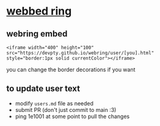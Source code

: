 # [webbed ring](https://devpty.github.io/webring/)

## webring embed
`<iframe width="400" height="100" src="https://devpty.github.io/webring/user/[you].html" style="border:1px solid currentColor"></iframe>`

you can change the border decorations if you want

## to update user text
-	modify `users.md` file as needed
- submit PR (don't just commit to main :3)
- ping 1e1001 at some point to pull the changes
